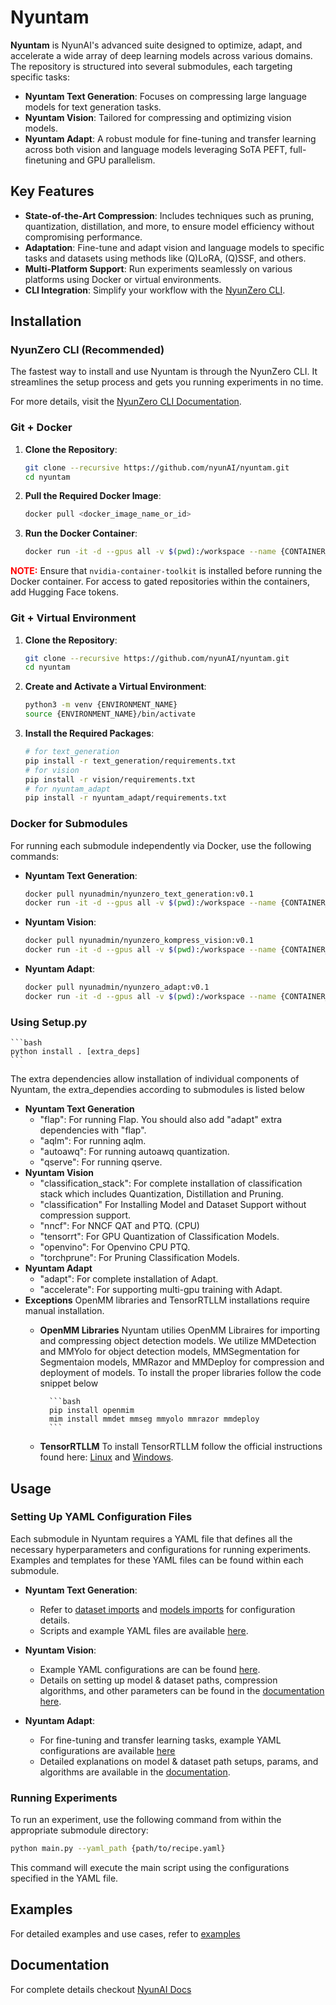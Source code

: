 # Nyuntam

**Nyuntam** is NyunAI's advanced suite designed to optimize, adapt, and accelerate a wide array of deep learning models across various domains. The repository is structured into several submodules, each targeting specific tasks:

- **Nyuntam Text Generation**: Focuses on compressing large language models for text generation tasks.
- **Nyuntam Vision**: Tailored for compressing and optimizing vision models.
- **Nyuntam Adapt**: A robust module for fine-tuning and transfer learning across both vision and language models leveraging SoTA PEFT, full-finetuning and GPU parallelism.

## Key Features

- **State-of-the-Art Compression**: Includes techniques such as pruning, quantization, distillation, and more, to ensure model efficiency without compromising performance.
- **Adaptation**: Fine-tune and adapt vision and language models to specific tasks and datasets using methods like (Q)LoRA, (Q)SSF, and others.
- **Multi-Platform Support**: Run experiments seamlessly on various platforms using Docker or virtual environments.
- **CLI Integration**: Simplify your workflow with the [NyunZero CLI](https://github.com/nyunAI/nyunzero-cli?tab=readme-ov-file#nyun-cli).

## Installation

### NyunZero CLI (Recommended)

The fastest way to install and use Nyuntam is through the NyunZero CLI. It streamlines the setup process and gets you running experiments in no time.

For more details, visit the [NyunZero CLI Documentation](https://github.com/nyunAI/nyunzero-cli).

### Git + Docker

1. **Clone the Repository**:

    ```bash
    git clone --recursive https://github.com/nyunAI/nyuntam.git
    cd nyuntam
    ```

2. **Pull the Required Docker Image**:

    ```bash
    docker pull <docker_image_name_or_id>
    ```

3. **Run the Docker Container**:

    ```bash
    docker run -it -d --gpus all -v $(pwd):/workspace --name {CONTAINER_NAME} --network=host <docker_image_name_or_id> bash
    ```

<span style="color:red">**NOTE:**</span> Ensure that `nvidia-container-toolkit` is installed before running the Docker container. For access to gated repositories within the containers, add Hugging Face tokens.

### Git + Virtual Environment

1. **Clone the Repository**:

    ```bash
    git clone --recursive https://github.com/nyunAI/nyuntam.git
    cd nyuntam
    ```

2. **Create and Activate a Virtual Environment**:

    ```bash
    python3 -m venv {ENVIRONMENT_NAME}
    source {ENVIRONMENT_NAME}/bin/activate
    ```

3. **Install the Required Packages**:

    ```bash
    # for text_generation
    pip install -r text_generation/requirements.txt 
    # for vision
    pip install -r vision/requirements.txt 
    # for nyuntam_adapt
    pip install -r nyuntam_adapt/requirements.txt 
    ```

### Docker for Submodules

For running each submodule independently via Docker, use the following commands:

- **Nyuntam Text Generation**:

    ```bash
    docker pull nyunadmin/nyunzero_text_generation:v0.1
    docker run -it -d --gpus all -v $(pwd):/workspace --name {CONTAINER_NAME} --network=host nyunadmin/nyunzero_text_generation:v0.1 bash
    ```

- **Nyuntam Vision**:

    ```bash
    docker pull nyunadmin/nyunzero_kompress_vision:v0.1 
    docker run -it -d --gpus all -v $(pwd):/workspace --name {CONTAINER_NAME} --network=host nyunadmin/nyunzero_kompress_vision:v0.1 bash
    ```

- **Nyuntam Adapt**:

    ```bash
    docker pull nyunadmin/nyunzero_adapt:v0.1
    docker run -it -d --gpus all -v $(pwd):/workspace --name {CONTAINER_NAME} --network=host nyunadmin/nyunzero_adapt:v0.1 bash
    ```
### Using Setup.py
    ```bash
    python install . [extra_deps]
    ```
The extra dependencies allow installation of individual components of Nyuntam, the extra_dependies according to submodules is listed below
- **Nyuntam Text Generation**
  - "flap": For running Flap. You should also add "adapt" extra dependencies with "flap".
  - "aqlm": For running aqlm.
  - "autoawq": For running autoawq quantization.
  - "qserve": For running qserve.
- **Nyuntam Vision**
  - "classification_stack": For complete installation of classification stack which includes Quantization, Distillation and Pruning.
  - "classification" For Installing Model and Dataset Support without compression support. 
  - "nncf": For NNCF QAT and PTQ. (CPU)
  - "tensorrt": For GPU Quantization of Classification Models.
  - "openvino": For Openvino CPU PTQ.
  - "torchprune": For Pruning Classification Models.
- **Nyuntam Adapt**
  - "adapt": For complete installation of Adapt.
  - "accelerate": For supporting multi-gpu training with Adapt.
- **Exceptions**
      OpenMM libraries and TensorRTLLM installations require manual installation.
  - **OpenMM Libraries**
          Nyuntam utilies OpenMM Libraires for importing and compressing object detection models. We utilize MMDetection and MMYolo for object detection models, MMSegmentation for           Segmentaion models, MMRazor and MMDeploy for compression and deployment of models. To install the proper libraries follow the code snippet below

          ```bash
          pip install openmim
          mim install mmdet mmseg mmyolo mmrazor mmdeploy
          ```
  
  - **TensorRTLLM**
      To install TensorRTLLM follow the official instructions found here: [Linux](https://nvidia.github.io/TensorRT-LLM/installation/linux.html) and [Windows](https://nvidia.github.io/TensorRT-LLM/installation/windows.html).
## Usage

### Setting Up YAML Configuration Files

Each submodule in Nyuntam requires a YAML file that defines all the necessary hyperparameters and configurations for running experiments. Examples and templates for these YAML files can be found within each submodule.

- **Nyuntam Text Generation**:
  - Refer to [dataset imports](https://nyunai.github.io/nyuntam-docs/dataset/) and [models imports](https://nyunai.github.io/nyuntam-docs/model/) for configuration details.
  - Scripts and example YAML files are available [here](https://github.com/nyunAI/nyuntam-text-generation/tree/main/scripts).

- **Nyuntam Vision**:
  - Example YAML configurations are can be found [here](https://github.com/nyunAI/nyuntam-vision/tree/main/scripts). 
  - Details on setting up model & dataset paths, compression algorithms, and other parameters can be found in the [documentation here](https://nyunai.github.io/nyuntam-docs/nyuntam_vision/).

- **Nyuntam Adapt**:
  - For fine-tuning and transfer learning tasks, example YAML configurations are available [here](https://github.com/nyunAI/nyuntam_adapt/tree/main/scripts)
  - Detailed explanations on model & dataset path setups, params, and algorithms are available in the [documentation](https://nyunai.github.io/nyuntam-docs/adapt/).

### Running Experiments

To run an experiment, use the following command from within the appropriate submodule directory:

```bash
python main.py --yaml_path {path/to/recipe.yaml}
```

This command will execute the main script using the configurations specified in the YAML file.

## Examples

For detailed examples and use cases, refer to [examples](./examples/readme.md)

## Documentation

For complete details checkout [NyunAI Docs](https://nyunai.github.io/nyuntam-docs)

